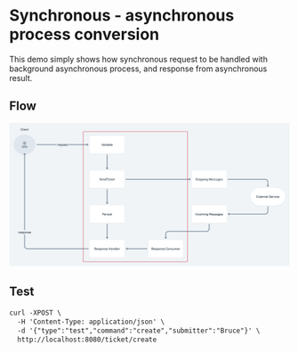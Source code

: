 # Synchronous - asynchronous process conversion

This demo simply shows how synchronous request to be handled with background asynchronous process, and response from asynchronous result.

## Flow

![flow](data/00c33254-dce0-4457-971c-bf8d5e38e2e6.png)

## Test

```shell
curl -XPOST \
  -H 'Content-Type: application/json' \
  -d '{"type":"test","command":"create","submitter":"Bruce"}' \
  http://localhost:8080/ticket/create
```
